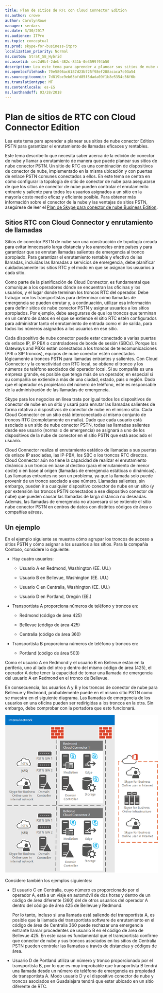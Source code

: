 ```yaml
---
title: Plan de sitios de RTC con Cloud Connector Edition
ms.author: crowe
author: CarolynRowe
manager: serdars
ms.date: 3/30/2017
ms.audience: ITPro
ms.topic: conceptual
ms.prod: skype-for-business-itpro
localization_priority: Normal
ms.custom: Strat_SB_Hybrid
ms.assetid: cec2d9bf-2deb-482c-841b-0e3599f94b50
description: Lea este tema para aprender a planear sus sitios de nube conector Edition PSTN para garantizar el enrutamiento de llamadas eficaces y rentables.
ms.openlocfilehash: 70e5806ac6187d23b725f98ef288acaca7c03a54
ms.sourcegitcommit: 7d819bc9eb63bfd85f5dada09f1b8e5354c56f6b
ms.translationtype: MT
ms.contentlocale: es-ES
ms.lasthandoff: 03/28/2018
---
```

# <a name="plan-for-cloud-connector-edition-pstn-sites"></a>Plan de sitios de RTC con Cloud Connector Edition
 
Lea este tema para aprender a planear sus sitios de nube conector Edition PSTN para garantizar el enrutamiento de llamadas eficaces y rentables.
  
Este tema describe lo que necesita saber acerca de la edición de conector de nube y llamar a enrutamiento de manera que puede planear sus sitios de nube conector PSTN. Un sitio de RTC es una combinación de dispositivos de conector de nube, implementado en la misma ubicación y con puertas de enlace PSTN comunes conectados a ellos. En este tema se centra en cómo configurar la topología de sitio de conector de nube para asegurarse de que los sitios de conector de nube pueden controlar el enrutamiento entrante y saliente para todos los usuarios asignados a un sitio en la mayoría costo medio eficaz y eficiente posible. Para obtener más información sobre el conector de la nube y las ventajas de sitios PSTN, asegúrese de leer el [Plan de Skype para conector de nube Business Edition](plan-skype-for-business-cloud-connector-edition.md). 
  
## <a name="cloud-connector-pstn-sites-and-call-routing"></a>Sitios RTC con Cloud Connector y enrutamiento de llamadas

Sitios de conector PSTN de nube son una construcción de topología creada para evitar innecesario larga distancia y los aranceles entre países y para garantizar que se enrutan llamadas salientes de emergencia al tronco apropiado. Para garantizar el enrutamiento rentable y efectivo de las llamadas, incluidas las llamadas a servicios de emergencia, debe planificar cuidadosamente los sitios RTC y el modo en que se asignan los usuarios a cada sitio. 
  
Como parte de la planificación de Cloud Connector, es fundamental que comunique a los operadores dónde se encuentran las oficinas y los usuarios, y el lugar donde terminan los troncos RTC del operador. Debe trabajar con los transportistas para determinar cómo llamadas de emergencia se pueden enrutar y, a continuación, utilizar esa información para definir sitios de nube conector PSTN y asignar usuarios a los sitios apropiados. Por ejemplo, debe asegurarse de que los troncos que terminan en un centro de datos en el que se extiende el sitio RTC estén configurados para administrar tanto el enrutamiento de entrada como el de salida, para todos los números asignados a los usuarios en ese sitio. 
  
Cada dispositivo de nube conector puede estar conectado a varias puertas de enlace IP, IP PBX o controladores de borde de sesión (SBCs). Porque los Gateways and PBXs están conectados a los troncos de telecomunicaciones (PRI o SIP troncos), equipos de nube conector estén conectados lógicamente a troncos PSTN para llamadas entrantes y salientes. Con Cloud Connector y la conectividad con RTC local, se obtiene el tronco y los números de teléfono asociados del operador local. Si su compañía es una empresa grande, es posible que tenga más de un operador, en especial si su compañía se extiende a más de una ciudad, estado, país o región. Dado que el operador es propietario del número de teléfono, este es responsable de la administración de las llamadas de emergencia.
  
Skype para los negocios en línea trata por igual todos los dispositivos de conector de nube en un sitio y usará para enrutar las llamadas salientes de forma rotativa a dispositivos de conector de nube en el mismo sitio. Cada Cloud Connector en un sitio está interconectado al mismo conjunto de troncos RTC (completamente en malla). Dado que cada usuario está asociado a un sitio de nube conector PSTN, todas las llamadas salientes desde ese usuario (normal o de emergencia) se asignará a uno de los dispositivos de la nube de conector en el sitio PSTN que está asociado el usuario. 
  
Cloud Connector realiza el enrutamiento estático de llamadas a sus puertas de enlace IP asociadas, las IP-PBX, los SBC o los troncos RTC directos. Cloud Connector aún no tiene la capacidad de realizar el enrutamiento dinámico a un tronco en base al destino (para el enrutamiento de menor coste) o en base al origen (llamadas de emergencia estáticas o dinámicas). Las llamadas entrantes no son un problema, ya que la llamada solo puede provenir de un tronco asociado a ese número. Llamadas salientes, sin embargo, pueden ir a cualquier dispositivo conector de nube en un sitio (y por extensión los troncos PSTN conectados a ese dispositivo conector de nube) que pueden causar las llamadas de larga distancia no deseadas. Además, las llamadas de emergencia no atravesará si se extiende el sitio nube conector PSTN en centros de datos con distintos códigos de área o compañías aéreas.
  
## <a name="an-example"></a>Un ejemplo

En el ejemplo siguiente se muestra cómo agrupar los troncos de acceso a sitios PSTN y cómo asignar a los usuarios a los sitios. Para la compañía Contoso, considere lo siguiente:
  
- Hay cuatro usuarios:   
    
  - Usuario A en Redmond, Washington (EE. UU.)
    
  - Usuario B en Bellevue, Washington (EE. UU.)
    
  - Usuario C en Centralia, Washington (EE. UU.)
    
  - Usuario D en Portland, Oregón (EE.)
    
- Transportista A proporciona números de teléfono y troncos en:
    
  - Redmond (código de área 425)
    
  - Bellevue (código de área 425)
    
  - Centralia (código de área 360)
    
- Transportista B proporciona números de teléfono y troncos en:
    
  -  Portland (código de área 503)
    
Como el usuario A en Redmond y el usuario B en Bellevue están en la periferia, uno al lado del otro y dentro del mismo código de área (425), el operador A debe tener la capacidad de tomar una llamada de emergencia del usuario A en Redmond en el tronco de Bellevue.   
  
En consecuencia, los usuarios A y B y los troncos de conector de nube para Bellevue y Redmond, probablemente puede en el mismo sitio PSTN como se muestra en el siguiente diagrama. Las llamadas de emergencia de los usuarios en una oficina pueden ser redirigidas a los troncos en la otra. Sin embargo, debe comprobar con la portadora que esto funcionará.
  
![Cómo configurar sitios PSTN](../../media/2659caa7-9c18-4d4f-9c7a-61d0e6a07dc3.png)
  
Considere también los ejemplos siguientes:
  
- El usuario C en Centralia, cuyo número es proporcionado por el operador A, está a un viaje en automóvil de dos horas y dentro de un código de área diferente (360) del de otros usuarios del operador A dentro del código de área 425 de Bellevue y Redmond.  
    
    Por lo tanto, incluso si una llamada está saliendo del transportista A, es posible que la llamada del transportista software de enrutamiento en el código de área de Centralia 360 puede rechazar una emergencia entrante llamar procedentes de usuario B en el código de área de Bellevue 425. En este caso es fundamental que el transportista confirme que conector de nube y sus troncos asociados en los sitios de Centralia PSTN pueden controlar las llamadas a través de distancias y códigos de área.
    
- Usuario D de Portland utiliza un número y tronco proporcionado por el transportista B, por lo que es muy improbable que transportista B tendrá una llamada desde un número de teléfono de emergencia es propiedad de transportista A. Modo usuario D y el dispositivo conector de nube y troncos asociados en Guadalajara tendrá que estar ubicado en un sitio diferente de RTC.
    

